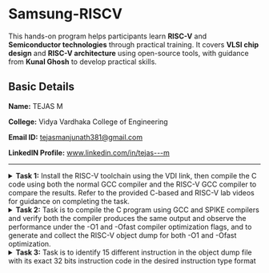 #  Samsung-RISCV

This hands-on program helps participants learn **RISC-V** and **Semiconductor technologies** through practical training. It covers **VLSI chip design** and **RISC-V architecture** using open-source tools, with guidance from **Kunal Ghosh** to develop practical skills.

##  Basic Details

**Name:** TEJAS M 

**College:** Vidya Vardhaka College of Engineering

**Email ID:** tejasmanjunath381@gmail.com 

**LinkedIN Profile:** www.linkedin.com/in/tejas---m

----------------------------------------------------------------------------------------------------------------

<details>
<summary><b>Task 1:</b> Install the RISC-V toolchain using the VDI link, then compile the C code using both the normal GCC compiler and the RISC-V GCC compiler to compare the results. Refer to the provided C-based and RISC-V lab videos for guidance on completing the task.</summary>   
<br>
  
**C Program**

We start by creating a file in our directory using a simple editor like Leafpad. After writing the program to calculate the sum of numbers from 1 to n, save the file, close the editor, and compile it using GCC. Once compiled, you can run the program to fetch the output.

### Program to calculate 1 to n numbers
```
#include<stdio.h>
int main()
{
  int i, sum=0, n=50;
  for(i=0;i<=n;++i)
    {
      sum+=i;
    }
  printf("Sum of numbers from 1 to %d is %d\n",n,sum);
  return 0;
}
```

**Commands used to compile and fetch the output are**
```
gcc sum1ton.c
./a.out
```

**C Program output on compiling using GCC compiler**
![sum 1 to n](https://github.com/user-attachments/assets/a8080e4b-37b7-4122-a000-383612a9c3cf)

### RISC-V instructions 

It involves viewing the C code with the cat command which as been written using the leafpad.

```
cat sum1ton.c
```

### Generating Object file using RISC-V 64 bit compiler.

```
riscv64-unknown-elf-gcc -O1 -mabi=lp64 -march=rv64i -o sum1ton.o sum1ton.c
riscv64-unknown-elf-gcc -Ofast -mabi=lp64 -march=rv64i -o sum1ton.o sum1ton.c
```

![Code compiled using riscv compiler](https://github.com/user-attachments/assets/5a5451a8-a061-4b9a-8f14-3658add2c727)

After compiling, type
```
riscv64-unknown-elf-objdump -d sum1ton.o
```
to disassemble the code and examine its assembly language version. This provides a closer look at how the program works at the hardware level.

### The Assembly language code is displayed.
![objdump using O1](https://github.com/user-attachments/assets/2c0ffa3e-1f74-4f6f-a0e0-ebe481fc9cfb)

**O1 Optimization**

![Objdump using Ofast](https://github.com/user-attachments/assets/6189df23-9da1-46e5-adcb-18d85c85d52e)

**Ofast Optimization** 
</details>

<details>
<summary><b>Task 2:</b> Task is to compile the C program using GCC and SPIKE compilers and verify both the compiler produces the same output and observe the performance under the -O1 and -Ofast compiler optimization flags, and to generate and collect the RISC-V object dump for both -O1 and -Ofast optimization.</summary>   
<br>

**C program to calculate factorial of number**
```
#include<stdio.h>
int fact(int n);
void main()
{
int digit = 25, factorial;
factorial = fact(digit);
printf("\n the factorial of the number %d is %d \n",digit,factorial);
}
int fact(int n)
{
if (n == 0 || n== 1)
return 1;
else
return(n* fact(n-1));
}
```

The code has to be simulated using both gcc and riscv compiler. Same output should be displayed on the terminal for both.

The commands used are as follows:

### For gcc compiler
```
gcc swap.c
./a.out
```
### For riscv compiler
```
spike pk swap.o
```
![gcc and spike output](https://github.com/user-attachments/assets/33518772-9e1b-403f-b0b0-69796f24c75e)

Object dump for C code using Ofast and O1

![Objdump using Ofast](https://github.com/user-attachments/assets/1fe955a2-e168-444c-9635-2fbe5b8f4888)

**Using Ofast**

![Objdump using O1](https://github.com/user-attachments/assets/c7fd357c-b231-4c59-96cf-782473a7cd0d)

**Using O1**

To debug the assembly language program use the following commands

1. To open the object dump
   ```
   riscv64-unknown-elf-objdump -d swap.o | less
   ```
2. To debug
   ```
   spike -d pk swap.o
   ```

The debugging operations are performed as follows
![Ofast complete](https://github.com/user-attachments/assets/abb9e8c4-8487-45f8-a0ff-2fda66e8c99b)
**Debugging -Ofast object dump file** 

![O1 complete](https://github.com/user-attachments/assets/adbafd8d-7609-4db6-9040-dfa4d397a4a0)
**Debugging -O1 object dump file**
</details>

  
<details>
<summary><b>Task 3:</b> Task is to identify 15 different instruction in the object dump file with its exact 32 bits instruction code in the desired instruction type format</summary>
  
## INSTRUCTIONS FORMAT IN RISC-V  
The instruction format of a processor defines how machine language instructions are structured and organized, enabling the processor to execute operations. It consists of binary patterns (0s and 1s) that specify the operation to be performed and the data or location involved.
There are 6 instruction formats in RISC-V:  
1. R(Register)-format 
2. I(Immediate)-format  
3. S(Store)-format  
4. B(Branch)-format  
5. U(Upper)-format  
6. J(Jump)-format

![RISCV Instruction Types](https://github.com/user-attachments/assets/cf2b535c-e9b5-46b9-9020-943223206153)

### *15 Different instructions and their 32 bits instruction code*  

------------------------------------------------

```
li a0, 0x21  
```  
> * Opcode = 0010011
> Imm: 0x21 = 0000 0010 0001
> rs1: x0 = 00000
> rd : a0 = 00001
> func3 = 000

**32 bits instruction :** ```0000 0010 0001 | 00000| 000 | 00001 | 0010011``` 

------------------------------------------------

```
ADDI r12, r4, 5
```
> * Opcode for ADDI = 0010011  
> rd = r12 = 01100  
> rs1 = r4 = 00100  
> imm[11:0] = 5 = 000000000101  
> func3 = 000 

